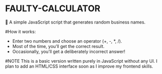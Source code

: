 # FAULTY-CALCULATOR

🧠 A simple JavaScript script that generates random business names.


#How it works:

 - Enter two numbers and choose an operator (+, -, *, /).
 - Most of the time, you’ll get the correct result.
 - Occasionally, you’ll get a deliberately incorrect answer!

#NOTE
This is a basic version written purely in JavaScript without any UI. I plan to add an HTML/CSS interface soon as I improve my frontend skills.
